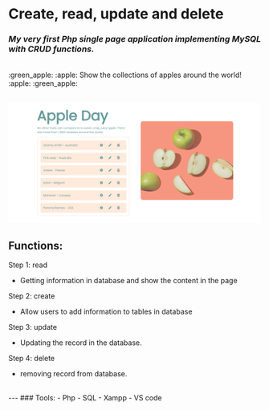 # Create, read, update and delete

### *My very first Php single page application implementing MySQL with CRUD functions.* 
<br>
:green_apple: :apple: Show the collections of apples around the world! :apple: :green_apple:  
<br><br>

![screen demo](screen.png)

## Functions:
Step 1: read
 - Getting information in database and show the content in the page

Step 2: create
 - Allow users to add information to tables in database

Step 3: update
 - Updating the record in the database.

Step 4: delete
- removing record from database.
<br>
---
### Tools:
- Php
- SQL
- Xampp
- VS code



